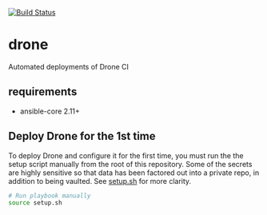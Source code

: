 [![Build Status](https://drone.kiwi-labs.net/api/badges/Diesel-Net/drone/status.svg)](https://drone.kiwi-labs.net/Diesel-Net/drone)

# drone
Automated deployments of Drone CI

## requirements
  - ansible-core 2.11+

## Deploy Drone for the 1st time

To deploy Drone and configure it for the first time, you must run the the setup script manually from the root of this repository. Some of the secrets are highly sensitive so that data has been factored out into a private repo, in addition to being vaulted. See [setup.sh](setup.sh) for more clarity.
```bash
# Run playbook manually
source setup.sh
```

